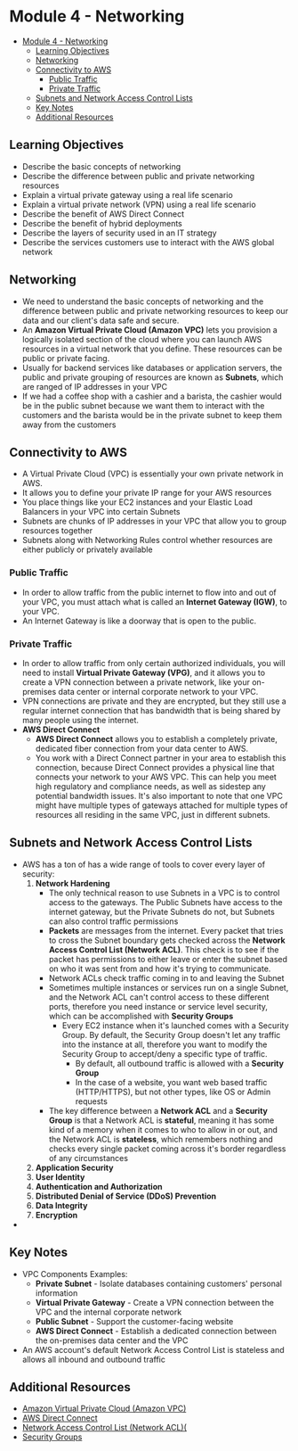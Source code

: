 # Module 4 - Networking

- [Module 4 - Networking](#module-4---networking)
  - [Learning Objectives](#learning-objectives)
  - [Networking](#networking)
  - [Connectivity to AWS](#connectivity-to-aws)
    - [Public Traffic](#public-traffic)
    - [Private Traffic](#private-traffic)
  - [Subnets and Network Access Control Lists](#subnets-and-network-access-control-lists)
  - [Key Notes](#key-notes)
  - [Additional Resources](#additional-resources)

## Learning Objectives

- Describe the basic concepts of networking
- Describe the difference between public and private networking resources
- Explain a virtual private gateway using a real life scenario
- Explain a virtual private network (VPN) using a real life scenario
- Describe the benefit of AWS Direct Connect
- Describe the benefit of hybrid deployments
- Describe the layers of security used in an IT strategy
- Describe the services customers use to interact with the AWS global network

## Networking

- We need to understand the basic concepts of networking and the difference between public and private networking resources to keep our data and our client's data safe and secure.
- An **Amazon Virtual Private Cloud (Amazon VPC)** lets you provision a logically isolated section of the cloud where you can launch AWS resources in a virtual network that you define.  These resources can be public or private facing. 
- Usually for backend services like databases or application servers, the public and private grouping of resources are known as **Subnets**, which are ranged of IP addresses in your VPC
- If we had a coffee shop with a cashier and a barista, the cashier would be in the public subnet because we want them to interact with the customers and the barista would be in the private subnet to keep them away from the customers

## Connectivity to AWS

- A Virtual Private Cloud (VPC) is essentially your own private network in AWS.
- It allows you to define your private IP range for your AWS resources
- You place things like your EC2 instances and your Elastic Load Balancers in your VPC into certain Subnets
- Subnets are chunks of IP addresses in your VPC that allow you to group resources together
- Subnets along with Networking Rules control whether resources are either publicly or privately available

### Public Traffic

- In order to allow traffic from the public internet to flow into and out of your VPC, you must attach what is called an **Internet Gateway (IGW)**, to your VPC.
- An Internet Gateway is like a doorway that is open to the public.

### Private Traffic

- In order to allow traffic from only certain authorized individuals, you will need to install **Virtual Private Gateway (VPG)**, and it allows you to create a VPN connection between a private network, like your on-premises data center or internal corporate network to your VPC.
- VPN connections are private and they are encrypted, but they still use a regular internet connection that has bandwidth that is being shared by many people using the internet.
- **AWS Direct Connect**
  - **AWS Direct Connect** allows you to establish a completely private, dedicated fiber connection from your data center to AWS. 
  - You work with a Direct Connect partner in your area to establish this connection, because Direct Connect provides a physical line that connects your network to your AWS VPC. This can help you meet high regulatory and compliance needs, as well as sidestep any potential bandwidth issues. It's also important to note that one VPC might have multiple types of gateways attached for multiple types of resources all residing in the same VPC, just in different subnets.

## Subnets and Network Access Control Lists

- AWS has a ton of has a wide range of tools to cover every layer of security:
  1. **Network Hardening**
     - The only technical reason to use Subnets in a VPC is to control access to the gateways.  The Public Subnets have access to the internet gateway, but the Private Subnets do not, but Subnets can also control traffic permissions
     - **Packets** are messages from the internet.  Every packet that tries to cross the Subnet boundary gets checked across the **Network Access Control List (Network ACL)**.  This check is to see if the packet has permissions to either leave or enter the subnet based on who it was sent from and how it's trying to communicate.
     - Network ACLs check traffic coming in to and leaving the Subnet
     - Sometimes multiple instances or services run on a single Subnet, and the Network ACL can't control access to these different ports, therefore you need instance or service level security, which can be accomplished with **Security Groups**
       - Every EC2 instance when it's launched comes with a Security Group.  By default, the Security Group doesn't let any traffic into the instance at all, therefore you want to modify the Security Group to accept/deny a specific type of traffic.
         - By default, all outbound traffic is allowed with a **Security Group**
         - In the case of a website, you want web based traffic (HTTP/HTTPS), but not other types, like OS or Admin requests
     - The key difference between a **Network ACL** and a **Security Group** is that a Network ACL is **stateful**, meaning it has some kind of a memory when it comes to who to allow in or out, and the Network ACL is **stateless**, which remembers nothing and checks every single packet coming across it's border regardless of any circumstances
  2. **Application Security**
  3. **User Identity**
  4. **Authentication and Authorization**
  5. **Distributed Denial of Service (DDoS) Prevention**
  6. **Data Integrity**
  7. **Encryption**
-  

## Key Notes

- VPC Components Examples:
  - **Private Subnet** - Isolate databases containing customers' personal information
  - **Virtual Private Gateway** - Create a VPN connection between the VPC and the internal corporate network
  - **Public Subnet** - Support the customer-facing website
  - **AWS Direct Connect** - Establish a dedicated connection between the on-premises data center and the VPC
- An AWS account's default Network Access Control List is stateless and allows all inbound and outbound traffic

## Additional Resources

- [Amazon Virtual Private Cloud (Amazon VPC)](https://aws.amazon.com/vpc/)
- [AWS Direct Connect](https://aws.amazon.com/directconnect/)
- [Network Access Control List (Network ACL)(](https://docs.aws.amazon.com/vpc/latest/userguide/vpc-network-acls.html)
- [Security Groups](https://docs.aws.amazon.com/vpc/latest/userguide/VPC_SecurityGroups.html)